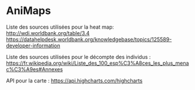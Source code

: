 # AniMaps

Liste des sources utilisées pour la heat map:
http://wdi.worldbank.org/table/3.4
https://datahelpdesk.worldbank.org/knowledgebase/topics/125589-developer-information

Liste des sources utilisées pour le décompte des individus : https://fr.wikipedia.org/wiki/Liste_des_100_esp%C3%A8ces_les_plus_menac%C3%A9es#Annexes

API pour la carte : 
https://api.highcharts.com/highcharts
